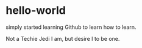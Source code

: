 # hello-world
simply started learning Github to learn how to learn.


Not a Techie Jedi I am, but desire I to be one.
